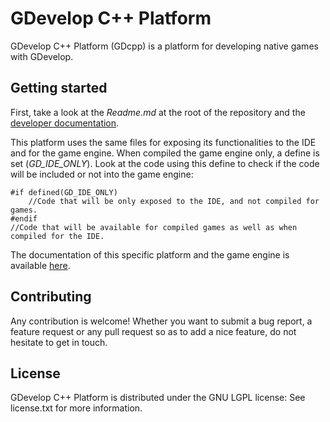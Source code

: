 GDevelop C++ Platform
=========================

GDevelop C++ Platform (GDcpp) is a platform for developing native games with GDevelop.

Getting started
---------------

First, take a look at the *Readme.md* at the root of the repository and the [developer documentation](http://4ian.github.io/GD-Documentation/).

This platform uses the same files for exposing its functionalities to the IDE and for the game engine. When compiled the game engine only, a define is set (*GD_IDE_ONLY*). Look at the code using this define to check if the code will be included or not into the game engine:

    #if defined(GD_IDE_ONLY)
        //Code that will be only exposed to the IDE, and not compiled for games.
    #endif
    //Code that will be available for compiled games as well as when compiled for the IDE.


The documentation of this specific platform and the game engine is available [here](http://4ian.github.io/GD-Documentation/GDCpp%20Documentation).

Contributing
------------

Any contribution is welcome! Whether you want to submit a bug report, a feature request
or any pull request so as to add a nice feature, do not hesitate to get in touch.

License
-------

GDevelop C++ Platform is distributed under the GNU LGPL license: See license.txt for
more information.
